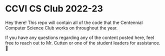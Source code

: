 # CCVI CS Club 2022-23

Hey there! This repo will contain all of the code that the Centennial Computer Science Club works on throughout the year. 

If you have any questions regarding any of the content posted here, feel free to reach out to Mr. Cutten or one of the student leaders for assistance. :rocket:
